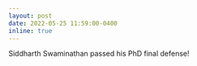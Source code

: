 ```yaml
---
layout: post
date: 2022-05-25 11:59:00-0400
inline: true
---
```


Siddharth Swaminathan passed his PhD final defense!